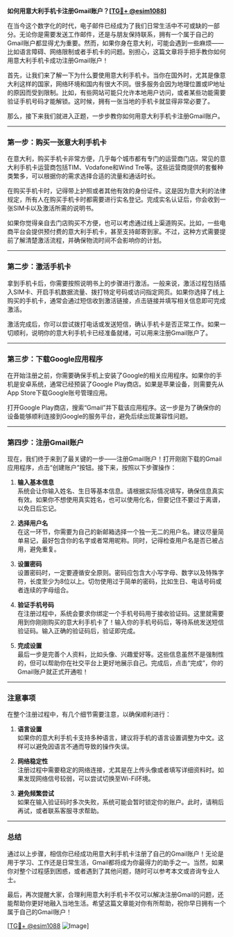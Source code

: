 **如何用意大利手机卡注册Gmail账户？[[TG💪+ @esim1088](https://t.me/s/esim1088)]**

在当今这个数字化的时代，电子邮件已经成为了我们日常生活中不可或缺的一部分。无论你是需要发送工作邮件，还是与朋友保持联系，拥有一个属于自己的Gmail账户都显得尤为重要。然而，如果你身在意大利，可能会遇到一些麻烦——比如语言障碍、网络限制或者手机卡的问题。别担心，这篇文章将手把手教你如何用意大利手机卡成功注册Gmail账户！

首先，让我们来了解一下为什么要使用意大利手机卡。当你在国外时，尤其是像意大利这样的国家，网络环境和国内有很大不同。很多服务会因为地理位置或IP地址的原因而受到限制。比如，有些网站可能只允许本地用户访问，或者某些功能需要验证手机号码才能解锁。这时候，拥有一张当地的手机卡就显得非常必要了。

那么，接下来我们就进入正题，一步步教你如何用意大利手机卡注册Gmail账户。

---

### 第一步：购买一张意大利手机卡

在意大利，购买手机卡非常方便，几乎每个城市都有专门的运营商门店。常见的意大利手机卡运营商包括TIM、Vodafone和Wind Tre等。这些运营商提供的套餐种类繁多，可以根据你的需求选择合适的流量和通话时长。

在购买手机卡时，记得带上护照或者其他有效的身份证件。这是因为意大利的法律规定，所有人在购买手机卡时都需要进行实名登记。完成实名认证后，你会收到一张SIM卡以及激活所需的说明书。

如果你觉得亲自去门店购买不方便，也可以考虑通过线上渠道购买。比如，一些电商平台会提供预付费的意大利手机卡，甚至支持邮寄到家。不过，这种方式需要提前了解清楚激活流程，并确保物流时间不会影响你的计划。

---

### 第二步：激活手机卡

拿到手机卡后，你需要按照说明书上的步骤进行激活。一般来说，激活过程包括插入SIM卡、开启手机数据流量、拨打特定号码或访问指定网页。如果你选择了线上购买的手机卡，通常会通过短信收到激活链接，点击链接并填写相关信息即可完成激活。

激活完成后，你可以尝试拨打电话或发送短信，确认手机卡是否正常工作。如果一切顺利，说明你的意大利手机卡已经准备就绪，可以用来注册Gmail账户了。

---

### 第三步：下载Google应用程序

在开始注册之前，你需要确保手机上安装了Google的相关应用程序。如果你的手机是安卓系统，通常已经预装了Google Play商店。如果是苹果设备，则需要先从App Store下载Google账号管理应用。

打开Google Play商店，搜索“Gmail”并下载该应用程序。这一步是为了确保你的设备能够顺利连接到Google的服务平台，避免后续出现兼容性问题。

---

### 第四步：注册Gmail账户

现在，我们终于来到了最关键的一步——注册Gmail账户！打开刚刚下载的Gmail应用程序，点击“创建账户”按钮。接下来，按照以下步骤操作：

1. **输入基本信息**  
   系统会让你输入姓名、生日等基本信息。请根据实际情况填写，确保信息真实有效。如果你不想使用真实姓名，也可以使用化名，但要记住不要过于离谱，以免日后忘记。

2. **选择用户名**  
   在这一环节，你需要为自己的新邮箱选择一个独一无二的用户名。建议尽量简单易记，最好包含你的名字或者常用昵称。同时，记得检查用户名是否已被占用，避免重复。

3. **设置密码**  
   设置密码时，一定要遵循安全原则。密码应包含大小写字母、数字以及特殊字符，长度至少为8位以上。切勿使用过于简单的密码，比如生日、电话号码或者连续的字母组合。

4. **验证手机号码**  
   在注册过程中，系统会要求你绑定一个手机号码用于接收验证码。这里就需要用到你刚刚购买的意大利手机卡了！输入你的手机号码后，等待系统发送短信验证码。输入正确的验证码后，验证即完成。

5. **完成设置**  
   最后一步是完善个人资料，比如头像、兴趣爱好等。这些信息虽然不是强制性的，但可以帮助你在社交平台上更好地展示自己。完成后，点击“完成”，你的Gmail账户就正式开通啦！

---

### 注意事项

在整个注册过程中，有几个细节需要注意，以确保顺利进行：

1. **语言设置**  
   如果你的意大利手机卡支持多种语言，建议将手机的语言设置调整为中文。这样可以避免因语言不通而导致的操作失误。

2. **网络稳定性**  
   注册过程中需要稳定的网络连接，尤其是在上传头像或者填写详细资料时。如果发现网络信号较弱，可以尝试切换至Wi-Fi环境。

3. **避免频繁尝试**  
   如果在输入验证码时多次失败，系统可能会暂时锁定你的账户。此时，请稍后再试，或者联系客服寻求帮助。

---

### 总结

通过以上步骤，相信你已经成功用意大利手机卡注册了自己的Gmail账户！无论是用于学习、工作还是日常生活，Gmail都将成为你最得力的助手之一。当然，如果你对整个过程感到困惑，或者遇到了其他问题，随时可以参考本文或咨询专业人士。

最后，再次提醒大家，合理利用意大利手机卡不仅可以解决注册Gmail的问题，还能帮助你更好地融入当地生活。希望这篇文章能对你有所帮助，祝你早日拥有一个属于自己的Gmail账户！

[[TG💪+ @esim1088](https://t.me/s/esim1088) ![Image](https://i.postimg.cc/4NQfJmqS/Snipaste-2025-05-13-00-14-12.png)]